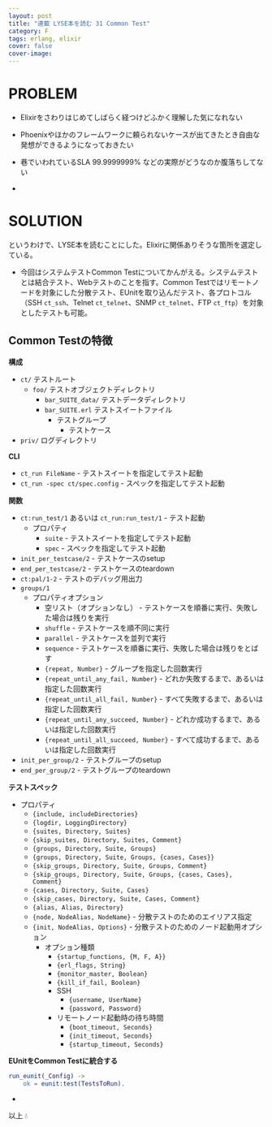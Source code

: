 ```yaml
---
layout: post
title: "連載 LYSE本を読む 31 Common Test"
category: F
tags: erlang, elixir
cover: false
cover-image:
---
```


# PROBLEM
- Elixirをさわりはじめてしばらく経つけどふかく理解した気になれない
- Phoenixやほかのフレームワークに頼られないケースが出てきたとき自由な発想ができるようになっておきたい
- 巷でいわれているSLA 99.9999999% などの実際がどうなのか腹落ちしてない

-

# SOLUTION
というわけで、LYSE本を読むことにした。Elixirに関係ありそうな箇所を選定している。

- 今回はシステムテストCommon Testについてかんがえる。システムテストとは結合テスト、Webテストのことを指す。Common Testではリモートノードを対象にした分散テスト、EUnitを取り込んだテスト、各プロトコル（SSH `ct_ssh`、Telnet `ct_telnet`、SNMP `ct_telnet`、FTP `ct_ftp`）を対象としたテストも可能。

## Common Testの特徴
**構成**
- `ct/` テストルート
    - `foo/` テストオブジェクトディレクトリ
        - `bar_SUITE_data/` テストデータディレクトリ
        - `bar_SUITE.erl` テストスイートファイル
            - テストグループ
                - テストケース
- `priv/` ログディレクトリ

**CLI**
- `ct_run FileName` - テストスイートを指定してテスト起動
- `ct_run -spec ct/spec.config` - スペックを指定してテスト起動

**関数**
- `ct:run_test/1` あるいは `ct_run:run_test/1` - テスト起動
    - プロパティ
        - `suite` - テストスイートを指定してテスト起動
        - `spec` - スペックを指定してテスト起動
- `init_per_testcase/2` - テストケースのsetup
- `end_per_testcase/2` - テストケースのteardown
- `ct:pal/1-2` - テストのデバッグ用出力
- `groups/1`
    - プロパティオプション
        - 空リスト（オプションなし） - テストケースを順番に実行、失敗した場合は残りを実行
        - `shuffle` - テストケースを順不同に実行
        - `parallel` - テストケースを並列で実行
        - `sequence` - テストケースを順番に実行、失敗した場合は残りをとばす
        - `{repeat, Number}` - グループを指定した回数実行
        - `{repeat_until_any_fail, Number}` - どれか失敗するまで、あるいは指定した回数実行
        - `{repeat_until_all_fail, Number}` - すべて失敗するまで、あるいは指定した回数実行
        - `{repeat_until_any_succeed, Number}` - どれか成功するまで、あるいは指定した回数実行
        - `{repeat_until_all_succeed, Number}` - すべて成功するまで、あるいは指定した回数実行
- `init_per_group/2` - テストグループのsetup
- `end_per_group/2` - テストグループのteardown

**テストスペック**
- プロパティ
    - `{include, includeDirectories}`
    - `{logdir, LoggingDirectory}`
    - `{suites, Directory, Suites}`
    - `{skip_suites, Directory, Suites, Comment}`
    - `{groups, Directory, Suite, Groups}`
    - `{groups, Directory, Suite, Groups, {cases, Cases}}`
    - `{skip_groups, Directory, Suite, Groups, Comment}`
    - `{skip_groups, Directory, Suite, Groups, {cases, Cases}, Comment}`
    - `{cases, Directory, Suite, Cases}`
    - `{skip_cases, Directory, Suite, Cases, Comment}`
    - `{alias, Alias, Directory}`
    - `{node, NodeAlias, NodeName}` - 分散テストのためのエイリアス指定
    - `{init, NodeAlias, Options}` - 分散テストのためのノード起動用オプション
        - オプション種類
            - `{startup_functions, {M, F, A}}`
            - `{erl_flags, String}`
            - `{monitor_master, Boolean}`
            - `{kill_if_fail, Boolean}`
            - SSH
                - `{username, UserName}`
                - `{password, Password}`
            - リモートノード起動時の待ち時間
                - `{boot_timeout, Seconds}`
                - `{init_timeout, Seconds}`
                - `{startup_timeout, Seconds}`

**EUnitをCommon Testに統合する**
```erlang
run_eunit(_Config) ->
    ok = eunit:test(TestsToRun).
```

-

以上 :droplet:
